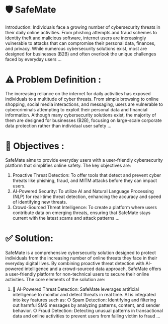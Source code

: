 # 🛡️ SafeMate

Introduction:
Individuals face a growing number of cybersecurity threats in their daily online activities. From
phishing attempts and fraud schemes to identity theft and malicious software, internet users are
increasingly vulnerable to attacks that can compromise their personal data, finances, and privacy.
While numerous cybersecurity solutions exist, most are designed for businesses (B2B) and often
overlook the unique challenges faced by everyday users ...





# ⚠️ Problem Definition :

The increasing reliance on the internet for daily activities has exposed individuals to a multitude of
cyber threats. From simple browsing to online shopping, social media interactions, and messaging,
users are vulnerable to cybercriminals attempting to exploit their personal data and financial
information. Although many cybersecurity solutions exist, the majority of them are designed for
businesses (B2B), focusing on large-scale corporate data protection rather than individual user
safety ...




# 🤔 Objectives :

SafeMate aims to provide everyday users with a user-friendly cybersecurity platform that simplifies
online safety. The key objectives are:
1. Proactive Threat Detection: To offer tools that detect and prevent cyber threats like phishing,
fraud, and MITM attacks before they can impact users.
2. AI-Powered Security: To utilize AI and Natural Language Processing (NLP) for real-time threat
detection, enhancing the accuracy and speed of identifying new threats.
3. Crowd-Sourced Threat Intelligence: To create a platform where users contribute data on
emerging threats, ensuring that SafeMate stays current with the latest scams and attack
patterns ...




# ✅ Solution:

SafeMate is a comprehensive cybersecurity solution designed to protect individuals from the
increasing number of online threats they face in their everyday digital lives. By combining proactive
threat detection with AI-powered intelligence and a crowd-sourced data approach, SafeMate offers a
user-friendly platform for non-technical users to secure their online activities. The core elements of
the solution are:
1. 🤖 AI-Powered Threat Detection: SafeMate leverages artificial intelligence to monitor and detect
threats in real time. AI is integrated into key features such as:
○ Spam Detection: Identifying and filtering out harmful SMS messages by analyzing
patterns, content, and sender behavior.
○ Fraud Detection: Detecting unusual patterns in transactional data and online activities
to prevent users from falling victim to fraud ...



